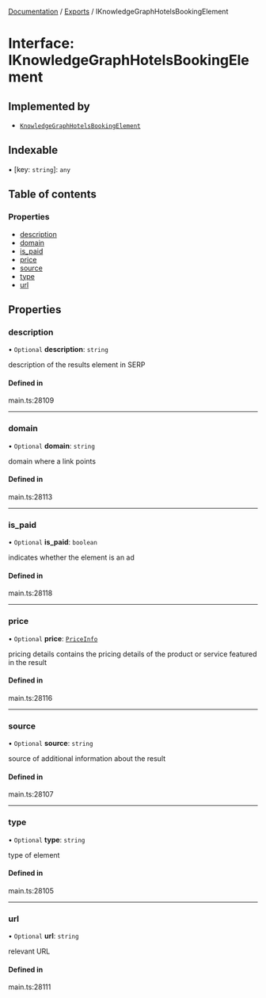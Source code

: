 [Documentation](../README.md) / [Exports](../modules.md) / IKnowledgeGraphHotelsBookingElement

# Interface: IKnowledgeGraphHotelsBookingElement

## Implemented by

- [`KnowledgeGraphHotelsBookingElement`](../classes/KnowledgeGraphHotelsBookingElement.md)

## Indexable

▪ [key: `string`]: `any`

## Table of contents

### Properties

- [description](IKnowledgeGraphHotelsBookingElement.md#description)
- [domain](IKnowledgeGraphHotelsBookingElement.md#domain)
- [is\_paid](IKnowledgeGraphHotelsBookingElement.md#is_paid)
- [price](IKnowledgeGraphHotelsBookingElement.md#price)
- [source](IKnowledgeGraphHotelsBookingElement.md#source)
- [type](IKnowledgeGraphHotelsBookingElement.md#type)
- [url](IKnowledgeGraphHotelsBookingElement.md#url)

## Properties

### description

• `Optional` **description**: `string`

description of the results element in SERP

#### Defined in

main.ts:28109

___

### domain

• `Optional` **domain**: `string`

domain where a link points

#### Defined in

main.ts:28113

___

### is\_paid

• `Optional` **is\_paid**: `boolean`

indicates whether the element is an ad

#### Defined in

main.ts:28118

___

### price

• `Optional` **price**: [`PriceInfo`](../classes/PriceInfo.md)

pricing details
contains the pricing details of the product or service featured in the result

#### Defined in

main.ts:28116

___

### source

• `Optional` **source**: `string`

source of additional information about the result

#### Defined in

main.ts:28107

___

### type

• `Optional` **type**: `string`

type of element

#### Defined in

main.ts:28105

___

### url

• `Optional` **url**: `string`

relevant URL

#### Defined in

main.ts:28111
